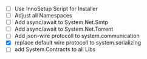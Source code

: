 * [ ] Use InnoSetup Script for Installer
* [ ] Adjust all Namespaces
* [ ] Add async/await to System.Net.Smtp
* [ ] Add async/await to System.Net.Torrent
* [ ] Add json-wire protocoll to system.communication
* [x] replace default wire protocoll to system.serializing
* [ ] add System.Contracts to all Libs